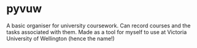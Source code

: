 # pyvuw
A basic organiser for university coursework. Can record courses and the tasks associated with them. Made as a tool for myself to use at Victoria University of Wellington (hence the name!)
